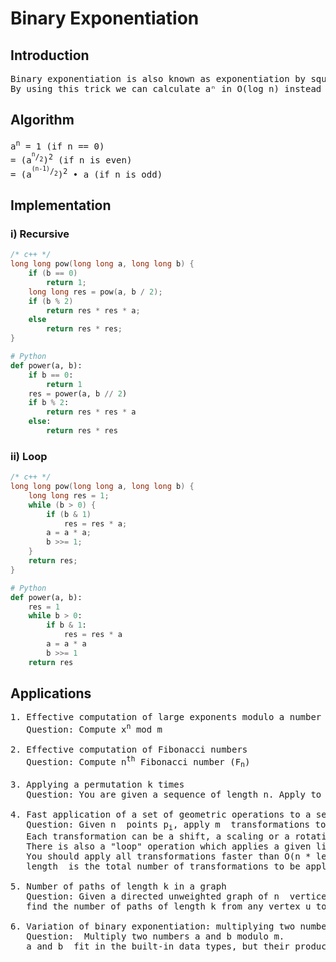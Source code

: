 # Binary Exponentiation
## Introduction
<pre>
Binary exponentiation is also known as exponentiation by squaring.
By using this trick we can calculate aⁿ in O(log n) instead of O(n).
</pre>
## Algorithm
<pre>
a<sup>n</sup> = 1 (if n == 0)
= (a<sup><sup>n</sup>/<sub>2</sub></sup>)<sup>2</sup> (if n is even)
= (a<sup><sup>(n-1)</sup>/<sub>2</sub></sup>)<sup>2</sup> • a (if n is odd)
</pre>
## Implementation
### i) Recursive 
```cpp
/* c++ */
long long pow(long long a, long long b) {
    if (b == 0)
        return 1;
    long long res = pow(a, b / 2);
    if (b % 2)
        return res * res * a;
    else
        return res * res;
}
```
```py
# Python
def power(a, b):
    if b == 0:
        return 1
    res = power(a, b // 2)
    if b % 2:
        return res * res * a
    else:
        return res * res
```
### ii) Loop
```cpp
/* c++ */
long long pow(long long a, long long b) {
    long long res = 1;
    while (b > 0) {
        if (b & 1)
            res = res * a;
        a = a * a;
        b >>= 1;
    }
    return res;
}
```
``` py
# Python
def power(a, b):
    res = 1
    while b > 0:
        if b & 1:
            res = res * a
        a = a * a
        b >>= 1
    return res
```

## Applications
<pre>
1. Effective computation of large exponents modulo a number
   Question: Compute x<sup>n</sup> mod m
   
2. Effective computation of Fibonacci numbers
   Question: Compute n<sup>th</sup> Fibonacci number (F<sub>n</sub>)
   
3. Applying a permutation k times
   Question: You are given a sequence of length n. Apply to it a given permutation k times
   
4. Fast application of a set of geometric operations to a set of points
   Question: Given n  points p<sub>i</sub>, apply m  transformations to each of these points.
   Each transformation can be a shift, a scaling or a rotation around a given axis by a given angle.
   There is also a "loop" operation which applies a given list of transformations k times ("loop" operations can be nested).
   You should apply all transformations faster than O(n * length), where
   length  is the total number of transformations to be applied (after unrolling "loop" operations).
   
5. Number of paths of length k in a graph
   Question: Given a directed unweighted graph of n  vertices,
   find the number of paths of length k from any vertex u to any other vertex v
   
6. Variation of binary exponentiation: multiplying two numbers modulo
   Question:  Multiply two numbers a and b modulo m.
   a and b  fit in the built-in data types, but their product is too big to fit in a 64-bit integer. 
</pre>
